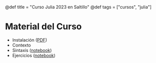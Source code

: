 @def title = "Curso Julia 2023 en Saltillo"
@def tags = ["cursos", "julia"]

# Material del Curso

- Instalación ([PDF](/julia2023/instalacion.pdf))
- Contexto 
- Sintaxis ([notebook](/julia2023/sintaxis))
- Ejercicios ([notebook](/julia2023/ejercicios))

